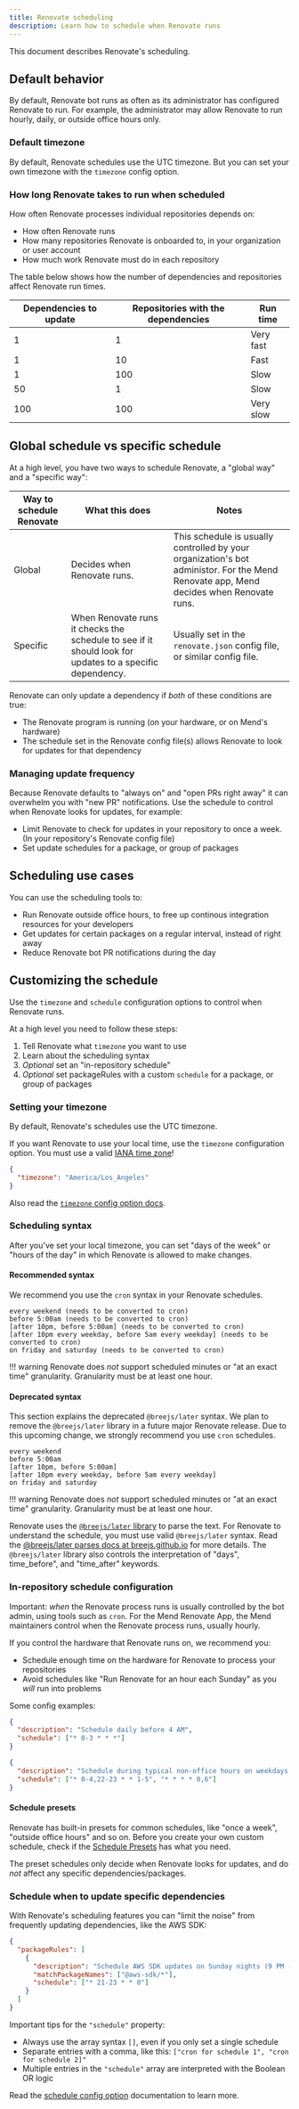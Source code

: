 ```yaml
---
title: Renovate scheduling
description: Learn how to schedule when Renovate runs
---
```


This document describes Renovate's scheduling.

## Default behavior

By default, Renovate bot runs as often as its administrator has configured Renovate to run.
For example, the administrator may allow Renovate to run hourly, daily, or outside office hours only.

### Default timezone

By default, Renovate schedules use the UTC timezone.
But you can set your own timezone with the `timezone` config option.

### How long Renovate takes to run when scheduled

How often Renovate processes individual repositories depends on:

- How often Renovate runs
- How many repositories Renovate is onboarded to, in your organization or user account
- How much work Renovate must do in each repository

The table below shows how the number of dependencies and repositories affect Renovate run times.

| Dependencies to update | Repositories with the dependencies | Run time  |
| ---------------------- | ---------------------------------- | --------- |
| 1                      | 1                                  | Very fast |
| 1                      | 10                                 | Fast      |
| 1                      | 100                                | Slow      |
| 50                     | 1                                  | Slow      |
| 100                    | 100                                | Very slow |

## Global schedule vs specific schedule

At a high level, you have two ways to schedule Renovate, a "global way" and a "specific way":

| Way to schedule Renovate | What this does                                                                                           | Notes                                                                                                                                  |
| ------------------------ | -------------------------------------------------------------------------------------------------------- | -------------------------------------------------------------------------------------------------------------------------------------- |
| Global                   | Decides when Renovate runs.                                                                              | This schedule is usually controlled by your organization's bot administor. For the Mend Renovate app, Mend decides when Renovate runs. |
| Specific                 | When Renovate runs it checks the schedule to see if it should look for updates to a specific dependency. | Usually set in the `renovate.json` config file, or similar config file.                                                                |

Renovate can only update a dependency if _both_ of these conditions are true:

- The Renovate program is running (on your hardware, or on Mend's hardware)
- The schedule set in the Renovate config file(s) allows Renovate to look for updates for that dependency

### Managing update frequency

Because Renovate defaults to "always on" and "open PRs right away" it can overwhelm you with "new PR" notifications.
Use the schedule to control when Renovate looks for updates, for example:

- Limit Renovate to check for updates in your repository to once a week. (In your repository's Renovate config file)
- Set update schedules for a package, or group of packages

## Scheduling use cases

You can use the scheduling tools to:

- Run Renovate outside office hours, to free up continous integration resources for your developers
- Get updates for certain packages on a regular interval, instead of right away
- Reduce Renovate bot PR notifications during the day

## Customizing the schedule

Use the `timezone` and `schedule` configuration options to control when Renovate runs.

At a high level you need to follow these steps:

1. Tell Renovate what `timezone` you want to use
1. Learn about the scheduling syntax
1. _Optional_ set an "in-repository schedule"
1. _Optional_ set packageRules with a custom `schedule` for a package, or group of packages

### Setting your timezone

By default, Renovate's schedules use the UTC timezone.

If you want Renovate to use your local time, use the `timezone` configuration option.
You must use a valid [IANA time zone](https://en.wikipedia.org/wiki/List_of_tz_database_time_zones)!

```json title="Setting a specific timezone in your local config file"
{
  "timezone": "America/Los_Angeles"
}
```

Also read the [`timezone` config option docs](../configuration-options.md#timezone).

### Scheduling syntax

After you've set your local timezone, you can set "days of the week" or "hours of the day" in which Renovate is allowed to make changes.

#### Recommended syntax

We recommend you use the `cron` syntax in your Renovate schedules.

```title="Examples of the kind of schedules you can create (cron syntax)"
every weekend (needs to be converted to cron)
before 5:00am (needs to be converted to cron)
[after 10pm, before 5:00am] (needs to be converted to cron)
[after 10pm every weekday, before 5am every weekday] (needs to be converted to cron)
on friday and saturday (needs to be converted to cron)
```

<!-- prettier-ignore -->
!!! warning
    Renovate does _not_ support scheduled minutes or "at an exact time" granularity.
    Granularity must be at least one hour.

#### Deprecated syntax

This section explains the deprecated `@breejs/later` syntax.
We plan to remove the `@breejs/later` library in a future major Renovate release.
Due to this upcoming change, we strongly recommend you use `cron` schedules.

```title="Examples of the kind of schedules you can create (deprecated syntax)"
every weekend
before 5:00am
[after 10pm, before 5:00am]
[after 10pm every weekday, before 5am every weekday]
on friday and saturday
```

<!-- prettier-ignore -->
!!! warning
    Renovate does _not_ support scheduled minutes or "at an exact time" granularity.
    Granularity must be at least one hour.

Renovate uses the [`@breejs/later` library](https://github.com/breejs/later) to parse the text.
For Renovate to understand the schedule, you must use valid `@breejs/later` syntax.
Read the [@breejs/later parses docs at breejs.github.io](https://breejs.github.io/later/parsers.html#text) for more details.
The `@breejs/later` library also controls the interpretation of "days", time_before", and "time_after" keywords.

### In-repository schedule configuration

Important: _when_ the Renovate process runs is usually controlled by the bot admin, using tools such as `cron`.
For the Mend Renovate App, the Mend maintainers control when the Renovate process runs, usually hourly.

If you control the hardware that Renovate runs on, we recommend you:

- Schedule enough time on the hardware for Renovate to process your repositories
- Avoid schedules like "Run Renovate for an hour each Sunday" as you _will_ run into problems

Some config examples:

```json title="Renovate should run each day before 4 am"
{
  "description": "Schedule daily before 4 AM",
  "schedule": ["* 0-3 * * *"]
}
```

```json title="Renovate should run outside of common office hours"
{
  "description": "Schedule during typical non-office hours on weekdays (i.e., 10 PM - 5 AM) and anytime on weekends",
  "schedule": ["* 0-4,22-23 * * 1-5", "* * * * 0,6"]
}
```

#### Schedule presets

Renovate has built-in presets for common schedules, like "once a week", "outside office hours" and so on.
Before you create your own custom schedule, check if the [Schedule Presets](../presets-schedule.md) has what you need.

The preset schedules only decide when Renovate looks for updates, and do _not_ affect any specific dependencies/packages.

### Schedule when to update specific dependencies

With Renovate's scheduling features you can "limit the noise" from frequently updating dependencies, like the AWS SDK:

```json title="Restrict AWS SDK to weekly updates"
{
  "packageRules": [
    {
      "description": "Schedule AWS SDK updates on Sunday nights (9 PM - 12 AM)",
      "matchPackageNames": ["@aws-sdk/*"],
      "schedule": ["* 21-23 * * 0"]
    }
  ]
}
```

Important tips for the `"schedule"` property:

- Always use the array syntax `[]`, even if you only set a single schedule
- Separate entries with a comma, like this: `["cron for schedule 1", "cron for schedule 2]"`
- Multiple entries in the `"schedule"` array are interpreted with the Boolean OR logic

Read the [schedule config option](../configuration-options.md#schedule) documentation to learn more.
